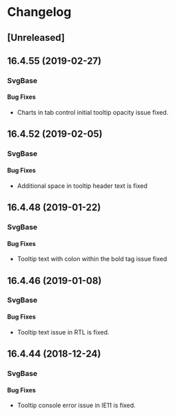 # Changelog

## [Unreleased]

## 16.4.55 (2019-02-27)

### SvgBase

#### Bug Fixes

- Charts in tab control initial tooltip opacity issue fixed.

## 16.4.52 (2019-02-05)

### SvgBase

#### Bug Fixes

- Additional space in tooltip header text is fixed

## 16.4.48 (2019-01-22)

### SvgBase

#### Bug Fixes

- Tooltip text with colon within the bold tag issue fixed

## 16.4.46 (2019-01-08)

### SvgBase

#### Bug Fixes

- Tooltip text issue in RTL is fixed.

## 16.4.44 (2018-12-24)

### SvgBase

#### Bug Fixes

- Tooltip console error issue in IE11 is fixed.